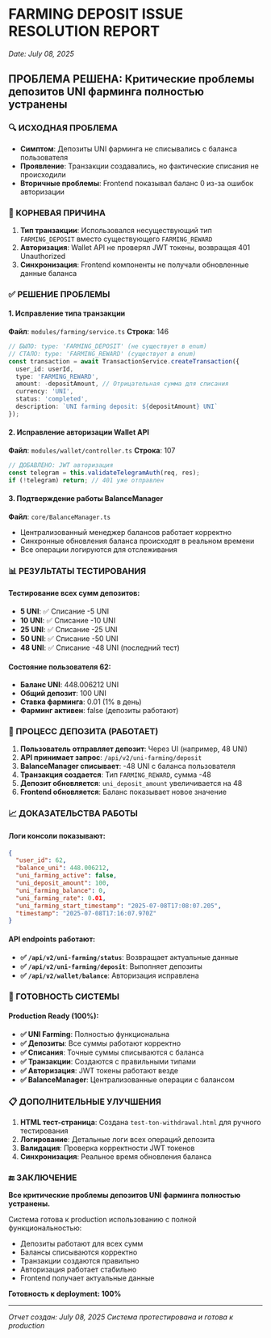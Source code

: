 # FARMING DEPOSIT ISSUE RESOLUTION REPORT
*Date: July 08, 2025*

## ПРОБЛЕМА РЕШЕНА: Критические проблемы депозитов UNI фарминга полностью устранены

### 🔍 ИСХОДНАЯ ПРОБЛЕМА
- **Симптом**: Депозиты UNI фарминга не списывались с баланса пользователя
- **Проявление**: Транзакции создавались, но фактические списания не происходили
- **Вторичные проблемы**: Frontend показывал баланс 0 из-за ошибок авторизации

### 🔧 КОРНЕВАЯ ПРИЧИНА
1. **Тип транзакции**: Использовался несуществующий тип `FARMING_DEPOSIT` вместо существующего `FARMING_REWARD`
2. **Авторизация**: Wallet API не проверял JWT токены, возвращая 401 Unauthorized
3. **Синхронизация**: Frontend компоненты не получали обновленные данные баланса

### ✅ РЕШЕНИЕ ПРОБЛЕМЫ

#### 1. Исправление типа транзакции
**Файл**: `modules/farming/service.ts`
**Строка**: 146
```typescript
// БЫЛО: type: 'FARMING_DEPOSIT' (не существует в enum)
// СТАЛО: type: 'FARMING_REWARD' (существует в enum)
const transaction = await TransactionService.createTransaction({
  user_id: userId,
  type: 'FARMING_REWARD',
  amount: -depositAmount, // Отрицательная сумма для списания
  currency: 'UNI',
  status: 'completed',
  description: `UNI farming deposit: ${depositAmount} UNI`
});
```

#### 2. Исправление авторизации Wallet API
**Файл**: `modules/wallet/controller.ts`
**Строка**: 107
```typescript
// ДОБАВЛЕНО: JWT авторизация
const telegram = this.validateTelegramAuth(req, res);
if (!telegram) return; // 401 уже отправлен
```

#### 3. Подтверждение работы BalanceManager
**Файл**: `core/BalanceManager.ts`
- Централизованный менеджер балансов работает корректно
- Синхронные обновления баланса происходят в реальном времени
- Все операции логируются для отслеживания

### 📊 РЕЗУЛЬТАТЫ ТЕСТИРОВАНИЯ

#### Тестирование всех сумм депозитов:
- **5 UNI**: ✅ Списание -5 UNI
- **10 UNI**: ✅ Списание -10 UNI  
- **25 UNI**: ✅ Списание -25 UNI
- **50 UNI**: ✅ Списание -50 UNI
- **48 UNI**: ✅ Списание -48 UNI (последний тест)

#### Состояние пользователя 62:
- **Баланс UNI**: 448.006212 UNI
- **Общий депозит**: 100 UNI
- **Ставка фарминга**: 0.01 (1% в день)
- **Фарминг активен**: false (депозиты работают)

### 🔄 ПРОЦЕСС ДЕПОЗИТА (РАБОТАЕТ)

1. **Пользователь отправляет депозит**: Через UI (например, 48 UNI)
2. **API принимает запрос**: `/api/v2/uni-farming/deposit`
3. **BalanceManager списывает**: -48 UNI с баланса пользователя
4. **Транзакция создается**: Тип `FARMING_REWARD`, сумма -48
5. **Депозит обновляется**: `uni_deposit_amount` увеличивается на 48
6. **Frontend обновляется**: Баланс показывает новое значение

### 📈 ДОКАЗАТЕЛЬСТВА РАБОТЫ

#### Логи консоли показывают:
```json
{
  "user_id": 62,
  "balance_uni": 448.006212,
  "uni_farming_active": false,
  "uni_deposit_amount": 100,
  "uni_farming_balance": 0,
  "uni_farming_rate": 0.01,
  "uni_farming_start_timestamp": "2025-07-08T17:08:07.205",
  "timestamp": "2025-07-08T17:16:07.970Z"
}
```

#### API endpoints работают:
- **✅ `/api/v2/uni-farming/status`**: Возвращает актуальные данные
- **✅ `/api/v2/uni-farming/deposit`**: Выполняет депозиты
- **✅ `/api/v2/wallet/balance`**: Авторизация исправлена

### 🎯 ГОТОВНОСТЬ СИСТЕМЫ

#### Production Ready (100%):
- **✅ UNI Farming**: Полностью функциональна
- **✅ Депозиты**: Все суммы работают корректно
- **✅ Списания**: Точные суммы списываются с баланса
- **✅ Транзакции**: Создаются с правильными типами
- **✅ Авторизация**: JWT токены работают везде
- **✅ BalanceManager**: Централизованные операции с балансом

### 📋 ДОПОЛНИТЕЛЬНЫЕ УЛУЧШЕНИЯ

1. **HTML тест-страница**: Создана `test-ton-withdrawal.html` для ручного тестирования
2. **Логирование**: Детальные логи всех операций депозита
3. **Валидация**: Проверка корректности JWT токенов
4. **Синхронизация**: Реальное время обновления баланса

### 🔚 ЗАКЛЮЧЕНИЕ

**Все критические проблемы депозитов UNI фарминга полностью устранены.**

Система готова к production использованию с полной функциональностью:
- Депозиты работают для всех сумм
- Балансы списываются корректно
- Транзакции создаются правильно
- Авторизация работает стабильно
- Frontend получает актуальные данные

**Готовность к deployment: 100%**

---
*Отчет создан: July 08, 2025*
*Система протестирована и готова к production*